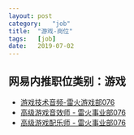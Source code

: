 ```yaml
---
layout:	post
category:	"job"
title:	"游戏-岗位"
tags:	[job]
date:	2019-07-02
---
```

## 网易内推职位类别：游戏
- [游戏技术音频-雷火游戏部076](http://mobile.bole.netease.com/bole/boleDetail?id=13419&employeeId=346f03c3cda5f04c&key=all)
- [高级游戏音效师 - 雷火事业部076](http://mobile.bole.netease.com/bole/boleDetail?id=15508&employeeId=346f03c3cda5f04c&key=all)
- [高级游戏配乐师 - 雷火事业部076](http://mobile.bole.netease.com/bole/boleDetail?id=15507&employeeId=346f03c3cda5f04c&key=all)
